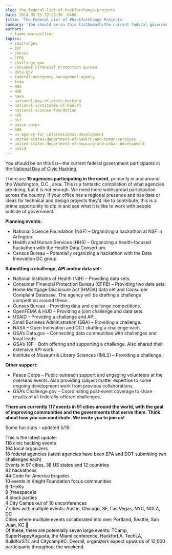 ```yaml
---
slug: the-federal-list-of-hackforchange-projects
date: 2014-05-15 12:28:30 -0400
title: 'The Federal List of #HackforChange Projects'
summary: 'You should be on this list&mdash;the current federal government participants in the National Day of Civic Hacking. There are 15 agencies participating in the event, primarily in and around the Washington, D.C., area. This is a fantastic compilation of what agencies are doing, but it is not enough. We need more widespread participation across the country. If'
authors:
  - tammi-marcoullier
topics:
  - challenges
  - 18f
  - Census
  - CFPB
  - challenge-gov
  - Consumer Financial Protection Bureau
  - data-gov
  - federal-emergency-management-agency
  - fema
  - HHS
  - HUD
  - nasa
  - national-day-of-civic-hacking
  - national-institutes-of-health
  - national-science-foundation
  - nih
  - nsf
  - peace-corps
  - SBA
  - us-agency-for-international-development
  - united-states-department-of-health-and-human-services
  - united-states-department-of-housing-and-urban-development
  - usaid
---
```


You should be on this list—the current federal government participants in the <a title="civic hack day" href="http://hackforchange.org/" target="_blank">National Day of Civic Hacking</a>.

There are **15 agencies participating in the event**, primarily in and around the Washington, D.C., area. This is a fantastic compilation of what agencies are doing, but it is not enough. We need more widespread participation across the country. If your office has a regional presence and has data or ideas for technical and design projects they&#8217;d like to contribute, this is a prime opportunity to dip in and see what it is like to work with people outside of government.

**Planning events:**

  * National Science Foundation (NSF) &#8211; Organizing a hackathon at NSF in Arlington.
  * Health and Human Services (HHS) &#8211; Organizing a health-focused hackathon with the Health Data Consortium.
  * Census Bureau &#8211; Potentially organizing a hackathon with the Data Innovation DC group.

**Submitting a challenge, API and/or data set:** 

  * National Institutes of Health (NIH) &#8211; Providing data sets.
  * Consumer Financial Protection Bureau (CFPB) &#8211; Providing two data sets: Home Mortgage Disclosure Act (HMDA) data set and Consumer Complaint Database. The agency will be drafting a challenge competition around these.
  * Census Bureau &#8211; Providing data and challenge competitions.
  * OpenFEMA & HUD &#8211; Providing a joint challenge and data sets.
  * USAID &#8211; Providing a challenge and API.
  * Small Business Administration (SBA) &#8211; Providing a challenge.
  * NASA &#8211; Open Innovation and OCT drafting a challenge each.
  * GSA&#8217;s Data.gov &#8211; Connecting data communities with challenges and local leads.
  * GSA&#8217;s 18F &#8211; Both offering and supporting a challenge. Also shared their extensive API work.
  * Institute of Museum & Library Sciences (IMLS) &#8211; Providing a challenge.

**Other support:**

  * Peace Corps &#8211; Public outreach support and engaging volunteers at the overseas events. Also providing subject matter expertise to some ongoing development work from previous collaborations.
  * GSA&#8217;s Challenge.gov &#8211; Coordinating post-event coverage to share results of all federally-offered challenges.

**There are currently 117 events in 91 cities around the world, with the goal of improving communities and the governments that serve them. Think about how you can contribute. We invite you to join us!** 

Some fun stats &#8211; updated 5/15:

<div style="color: #000000">
  This is the latest update:
</div>

<div style="color: #000000">
</div>

<div style="color: #000000">
  <div>
    118 civic hacking events
  </div>
  
  <div>
    164 local organizers
  </div>
  
  <div>
    18 federal agencies (latest agencies have been EPA and DOT submitting two challenges each)
  </div>
  
  <div>
    Events in 97 cities, 38 US states and 12 countries
  </div>
  
  <div>
    82 hackathons
  </div>
  
  <div>
    44 Code for America brigades
  </div>
  
  <div>
    10 events in Knight Foundation focus communities
  </div>
  
  <div>
    6 RHoKs
  </div>
  
  <div>
    9 [freespace]s
  </div>
  
  <div>
    4 block parties
  </div>
  
  <div>
    4 City Camps out of 10 unconferences
  </div>
  
  <div>
    7 cities with multiple events: Austin, Chicago, SF, Las Vegas, NYC, NOLA, DC
  </div>
  
  <div>
    Cities where multiple events collaborated into one: Portland, Seattle, San Juan, KC 🙂
  </div>
  
  <div>
  </div>
  
  <div>
    Of these, there are potentially seven large events: TCamp, SuperHappyAugusta, the Miami conference, HackforLA, TechLA, BuildforSTL and CitycampKC. Overall, organizers expect upwards of 12,000 participants throughout the weekend.
  </div>
</div>
